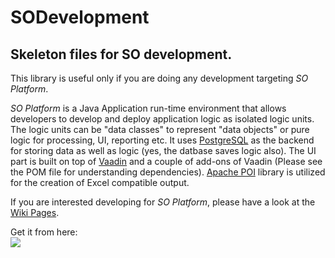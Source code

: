 # SODevelopment
## Skeleton files for SO development.
This library is useful only if you are doing any development targeting *SO Platform*.

*SO Platform* is a Java Application run-time environment that allows developers to develop and deploy
application logic as isolated logic units. The logic units can be "data classes" to
represent "data objects" or pure logic for processing, UI, reporting etc. It uses
[PostgreSQL](https://www.postgresql.org/) as the backend for storing data as well as logic
(yes, the datbase saves logic also). The UI part is built on top of
[Vaadin](https://vaadin.com) and a couple of add-ons of Vaadin (Please see the POM file
for understanding dependencies). [Apache POI](https://poi.apache.org/) library is
utilized for the creation of Excel compatible output.

If you are interested developing for *SO Platform*, please have a look at the
[Wiki Pages](https://github.com/syampillai/SOTraining/wiki).

Get it from here:  
[![](https://jitpack.io/v/syampillai/SODevelopment.svg)](https://jitpack.io/#syampillai/SODevelopment)